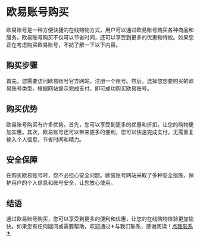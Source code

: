 # 欧易账号购买

欧易账号是一种方便快捷的在线购物方式，用户可以通过欧易账号购买各种商品和服务。欧易账号购买不仅可以节省时间，还可以享受到更多的优惠和特权。如果您正在考虑购买欧易账号，不妨了解一下以下内容。

## 购买步骤

首先，您需要访问欧易账号官方网站，注册一个账号。然后，选择您想要购买的欧易账号类型，根据网站提示完成支付，即可成功购买欧易账号。

## 购买优势

欧易账号购买有许多优势。首先，您可以享受到更多的优惠和折扣，让您的购物更加实惠。其次，欧易账号还可以带来更多的便利，您可以快速完成支付，无需重复输入个人信息，节省时间和精力。

## 安全保障

在购买欧易账号时，您不必担心安全问题。欧易账号网站采取了多种安全措施，保护用户的个人信息和账号安全，让您放心使用。

## 结语

通过欧易账号购买，您可以享受到更多的便利和优惠，让您的在线购物体验更加愉快。如果您有任何疑问或需要帮助，欢迎通过✈与我们联系，感谢阅读！[点我联系✈](https://chat.G208.com)